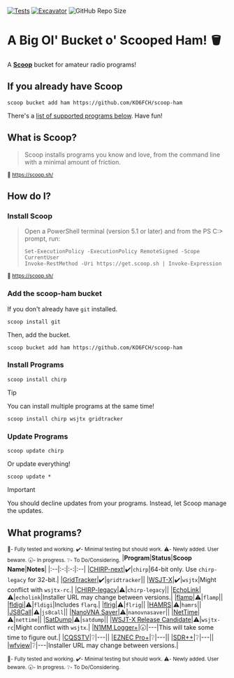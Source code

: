 [![Tests](https://github.com/KO6FCH/scoop-ham/actions/workflows/ci.yml/badge.svg)](https://github.com/KO6FCH/scoop-ham/actions/workflows/ci.yml) [![Excavator](https://github.com/KO6FCH/scoop-ham/actions/workflows/excavator.yml/badge.svg)](https://github.com/KO6FCH/scoop-ham/actions/workflows/excavator.yml) ![GitHub Repo Size](https://img.shields.io/github/repo-size/KO6FCH/scoop-ham?style=flat&logo=bookmeter&logoColor=959da5)


# A Big Ol' Bucket o' Scooped Ham! 🪣
A **[Scoop](https://scoop.sh/)** bucket for amateur radio programs!
## If you already have Scoop
```pwsh
scoop bucket add ham https://github.com/KO6FCH/scoop-ham
```
There's a [list of supported programs below](#scoop-ham.programs). Have fun!
## What is Scoop?
> Scoop installs programs you know and love, from the command line with a minimal amount of friction.

<sup>:link: https://scoop.sh/</sup>
## How do I?
### Install Scoop
> Open a PowerShell terminal (version 5.1 or later) and from the PS C:\> prompt, run:
> ```pwsh
> Set-ExecutionPolicy -ExecutionPolicy RemoteSigned -Scope CurrentUser
> Invoke-RestMethod -Uri https://get.scoop.sh | Invoke-Expression
> ```
<sup>:link: https://scoop.sh/</sup>
### Add the **scoop-ham** bucket
If you don't already have `git` installed.
```pwsh
scoop install git
```
Then, add the bucket.
```pwsh
scoop bucket add ham https://github.com/KO6FCH/scoop-ham
```
### Install Programs
```pwsh
scoop install chirp
```
> [!TIP]
> You can install multiple programs at the same time!
>
> `scoop install chirp wsjtx gridtracker`

### Update Programs
```pwsh
scoop update chirp
```
Or update everything!
```pwsh
scoop update *
```
> [!IMPORTANT]
> You should decline updates from your programs. Instead, let Scoop manage the updates.
## <a name="scoop-ham.programs">What programs?</a>
<sub>:100:- Fully tested and working. :heavy_check_mark:- Minimal testing but should work. :warning:- Newly added. User beware. :clock730:- In progress. :grey_question:- To Do/Considering.</sub>
|**Program**|**Status**|**Scoop Name**|**Notes**|
|:--|:-:|:-:|:--|
|[CHIRP-next](https://chirpmyradio.com/)|:heavy_check_mark:|`chirp`|64-bit only. Use `chirp-legacy` for 32-bit.|
|[GridTracker](https://gridtracker.org)|:heavy_check_mark:|`gridtracker`||
|[WSJT-X](https://wsjt.sourceforge.io/wsjtx.html)|:heavy_check_mark:|`wsjtx`|Might conflict with `wsjtx-rc`.|
|[CHIRP-legacy](https://chirpmyradio.com/)|:warning:|`chirp-legacy`||
|[EchoLink](https://www.echolink.org/)|:warning:|`echolink`|Installer URL may change between versions.|
|[flamp](http://www.w1hkj.com/)|:warning:|`flamp`||
|[fldigi](http://www.w1hkj.com/)|:warning:|`fldigi`|Includes `flarq`.|
|[flrig](http://www.w1hkj.com/)|:warning:|`flrig`||
|[HAMRS](https://hamrs.app/)|:warning:|`hamrs`||
|[JS8Call](http://js8call.com/)|:warning:|`js8call`||
|[NanoVNA Saver](https://github.com/NanoVNA-Saver/nanovna-saver)|:warning:|`nanovnasaver`||
|[NetTime](https://www.timesynctool.com/)|:warning:|`nettime`||
|[SatDump](https://www.satdump.org/)|:warning:|`satdump`||
|[WSJT-X Release Candidate](https://wsjt.sourceforge.io/wsjtx.html)|:warning:|`wsjtx-rc`|Might conflict with `wsjtx`.|
|[N1MM Logger+](https://n1mmwp.hamdocs.com/)|:clock730:|---|This will take some time to figure out.|
|[CQSSTV](https://www.cqsstv.com/)|:grey_question:|---||
|[EZNEC Pro+](https://www.eznec.com/)|:grey_question:|---||
|[SDR++](https://www.sdrpp.org/)|:grey_question:|---||
|[wfview](https://wfview.org/)|:grey_question:|---|Installer URL may change between versions.|

<sup>:100:- Fully tested and working. :heavy_check_mark:- Minimal testing but should work. :warning:- Newly added. User beware. :clock730:- In progress. :grey_question:- To Do/Considering.</sup>
